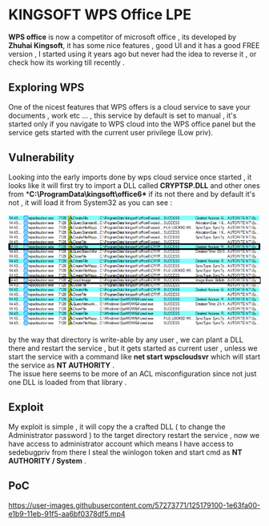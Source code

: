 # KINGSOFT WPS Office LPE
**WPS office** is now a competitor of microsoft office , its developed by **Zhuhai Kingsoft**, it has some nice features , good UI and it has a good FREE version , I started using it years ago but never had the idea to reverse it , or check how its working till recently .

## Exploring WPS 
One of the nicest features that WPS offers is a cloud service to save your documents , work etc ... , this service by default is set to manual , it's started only if you navigate to WPS cloud into the WPS office panel but the service gets started with the current user privilege (Low priv). 
## Vulnerability 
Looking into the early imports done by wps cloud service once started , it looks like it will first try to import a DLL called  **CRYPTSP.DLL** and other ones from ***C:\ProgramData\kingsoft\office6\*** if its not there and by default it's not , it will load it from System32 as you can see : <br/><br/>
<img src="/assets/process_monitor.PNG"/><br/><br/>
by the way that directory is write-able by any user , we can plant a DLL there and restart the service , but it gets started as current user , unless we start the service with a command like **net start wpscloudsvr** which will start the service as **NT AUTHORITY** . <br/>
The issue here seems to be more of an ACL misconfiguration since not just one DLL is loaded from that library . 
## Exploit
My exploit is simple , it will copy the a crafted DLL ( to change the Administrator password ) to the target directory restart the service , now we have access to administrator account which means I have access to sedebugpriv from there I steal the winlogon token and start cmd as **NT AUTHORITY / System** . <br/>
## PoC 


https://user-images.githubusercontent.com/57273771/125179100-1e63fa00-e1b9-11eb-91f5-aa6bf0378df5.mp4

